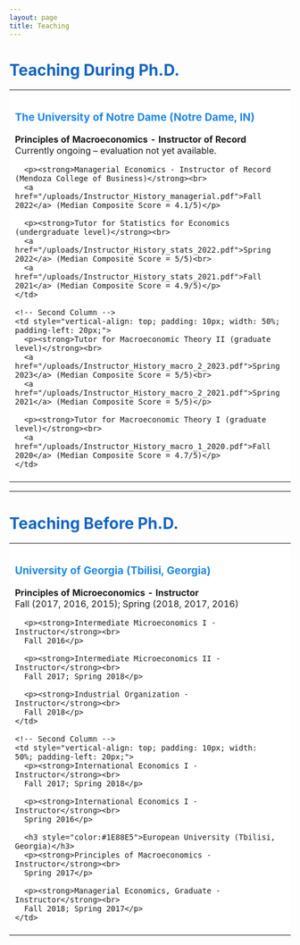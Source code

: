 ```yaml
---
layout: page
title: Teaching
---
```

<html lang="en">
<head>
  <meta charset="UTF-8">
  <title>Teaching Experience</title>
</head>
<body>

<h1 style="color:#1565C0">Teaching During Ph.D.</h1>

<table style="width: 100%; border-collapse: collapse; background-color: white;">
  <tr>
    <!-- First Column -->
    <td style="vertical-align: top; padding: 10px; width: 50%; padding-right: 20px;">
      <h3 style="color:#1E88E5">The University of Notre Dame (Notre Dame, IN)</h3>
      <p><strong>Principles of Macroeconomics - Instructor of Record</strong><br>
      Currently ongoing – evaluation not yet available.</p>

      <p><strong>Managerial Economics - Instructor of Record (Mendoza College of Business)</strong><br>
      <a href="/uploads/Instructor_History_managerial.pdf">Fall 2022</a> (Median Composite Score = 4.1/5)</p>

      <p><strong>Tutor for Statistics for Economics (undergraduate level)</strong><br>
      <a href="/uploads/Instructor_History_stats_2022.pdf">Spring 2022</a> (Median Composite Score = 5/5)<br>
      <a href="/uploads/Instructor_History_stats_2021.pdf">Fall 2021</a> (Median Composite Score = 4.9/5)</p>
    </td>

    <!-- Second Column -->
    <td style="vertical-align: top; padding: 10px; width: 50%; padding-left: 20px;">
      <p><strong>Tutor for Macroeconomic Theory II (graduate level)</strong><br>
      <a href="/uploads/Instructor_History_macro_2_2023.pdf">Spring 2023</a> (Median Composite Score = 5/5)<br>
      <a href="/uploads/Instructor_History_macro_2_2021.pdf">Spring 2021</a> (Median Composite Score = 5/5)</p>

      <p><strong>Tutor for Macroeconomic Theory I (graduate level)</strong><br>
      <a href="/uploads/Instructor_History_macro_1_2020.pdf">Fall 2020</a> (Median Composite Score = 4.7/5)</p>
    </td>
  </tr>
</table>

<hr>

<h1 style="color:#1565C0">Teaching Before Ph.D.</h1>

<table style="width: 100%; border-collapse: collapse; background-color: white;">
  <tr>
    <!-- First Column -->
    <td style="vertical-align: top; padding: 10px; width: 50%; padding-right: 20px;">
      <h3 style="color:#1E88E5">University of Georgia (Tbilisi, Georgia)</h3>
      <p><strong>Principles of Microeconomics - Instructor</strong><br>
      Fall (2017, 2016, 2015); Spring (2018, 2017, 2016)</p>

      <p><strong>Intermediate Microeconomics I - Instructor</strong><br>
      Fall 2016</p>

      <p><strong>Intermediate Microeconomics II - Instructor</strong><br>
      Fall 2017; Spring 2018</p>

      <p><strong>Industrial Organization - Instructor</strong><br>
      Fall 2018</p>
    </td>

    <!-- Second Column -->
    <td style="vertical-align: top; padding: 10px; width: 50%; padding-left: 20px;">
      <p><strong>International Economics I - Instructor</strong><br>
      Fall 2017; Spring 2018</p>

      <p><strong>International Economics I - Instructor</strong><br>
      Spring 2016</p>

      <h3 style="color:#1E88E5">European University (Tbilisi, Georgia)</h3>
      <p><strong>Principles of Macroeconomics - Instructor</strong><br>
      Spring 2017</p>

      <p><strong>Managerial Economics, Graduate - Instructor</strong><br>
      Fall 2018; Spring 2017</p>
    </td>
  </tr>
</table>

</body>
</html>
